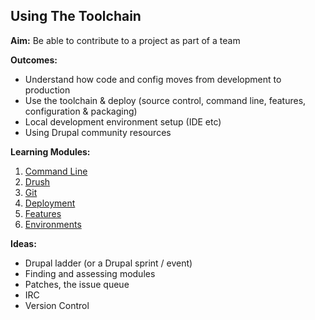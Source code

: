 Using The Toolchain
-------------------

__Aim:__ Be able to contribute to a project as part of a team

__Outcomes:__

* Understand how code and config moves from development to production
* Use the toolchain & deploy (source control, command line, features, configuration & packaging)
* Local development environment setup (IDE etc)
* Using Drupal community resources

__Learning Modules:__

1. [Command Line](01_command_line.md)
2. [Drush](02_drush.md)
3. [Git](03_git.md)
4. [Deployment](04_deployment.md)
5. [Features](05_features.md)
6. [Environments](06_environments.md)

__Ideas:__

* Drupal ladder (or a Drupal sprint / event)
* Finding and assessing modules
* Patches, the issue queue
* IRC
* Version Control
